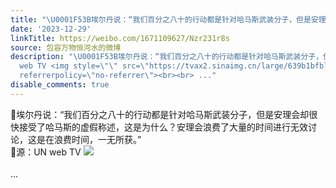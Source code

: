 ```yaml
---
title: "\U0001F53B埃尔丹说：“我们百分之八十的行动都是针对哈马斯武装分子，但是安理会却很快接受了哈马斯的虚假称述，这是为什么？安理会浪费了大量的时间进行无效讨论，这..."
date: '2023-12-29'
linkTitle: https://weibo.com/1671109627/Nzr231r8s
source: 包容万物恒河水的微博
description: "\U0001F53B埃尔丹说：“我们百分之八十的行动都是针对哈马斯武装分子，但是安理会却很快接受了哈马斯的虚假称述，这是为什么？安理会浪费了大量的时间进行无效讨论，这是在浪费时间，一无所获。”<br>\U0001F53B源：UN
  web TV <img style=\"\" src=\"https://tvax2.sinaimg.cn/large/639b1bfbly1hlb5qm5jnsj218m0q1h91.jpg\"
  referrerpolicy=\"no-referrer\"><br><br> ..."
disable_comments: true
---
```

🔻埃尔丹说：“我们百分之八十的行动都是针对哈马斯武装分子，但是安理会却很快接受了哈马斯的虚假称述，这是为什么？安理会浪费了大量的时间进行无效讨论，这是在浪费时间，一无所获。”<br>🔻源：UN web TV <img style="" src="https://tvax2.sinaimg.cn/large/639b1bfbly1hlb5qm5jnsj218m0q1h91.jpg" referrerpolicy="no-referrer"><br><br> ...